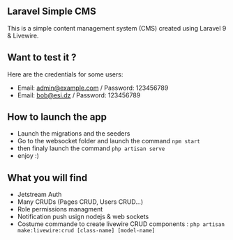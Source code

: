 ## Laravel Simple CMS

This is a simple content management system (CMS) created using Laravel 9 & Livewire.

## Want to test it ?

Here are the credentials for some users:

-   Email: admin@example.com / Password: 123456789
-   Email: bob@esi.dz / Password: 123456789

## How to launch the app

-   Launch the migrations and the seeders
-   Go to the websocket folder and launch the command `npm start`
-   then finaly launch the command `php artisan serve`
-   enjoy :)

## What you will find

-   Jetstream Auth
-   Many CRUDs (Pages CRUD, Users CRUD...)
-   Role permissions managment
-   Notification push usign nodejs & web sockets
-   Costume commande to create livewire CRUD components : `php artisan make:livewire:crud [class-name] [model-name]`
